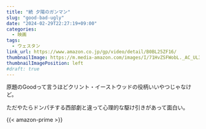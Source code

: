 ```yaml
---
title: "続 夕陽のガンマン"
slug: "good-bad-ugly"
date: "2024-02-29T22:27:19+09:00"
categories:
  - 映画
tags:
  - ウェスタン
link_url: https://www.amazon.co.jp/gp/video/detail/B0BL25ZF16/
thumbnailImage: https://m.media-amazon.com/images/I/71HvZSFWobL._AC_UL320_.jpg
thumbnailImagePosition: left
#draft: true
---
```

原題のGoodって言うほどクリント・イーストウッドの役柄いいやつじゃなけど。
<!--more-->
ただやたらドンパチする西部劇と違って心理的な駆け引きがあって面白い。

{{< amazon-prime >}}
